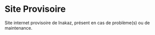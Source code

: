 # Site Provisoire
Site internet provisoire de Inakaz, présent en cas de problème(s) ou de maintenance.
